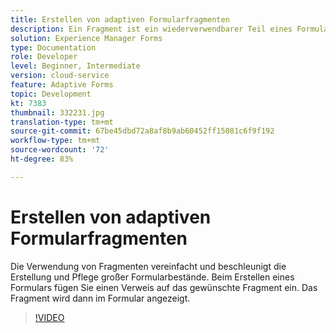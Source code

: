 ```yaml
---
title: Erstellen von adaptiven Formularfragmenten
description: Ein Fragment ist ein wiederverwendbarer Teil eines Formulars. Beispielsweise kann ein Fragment einen Adressblock oder Copyright-Informationen enthalten.
solution: Experience Manager Forms
type: Documentation
role: Developer
level: Beginner, Intermediate
version: cloud-service
feature: Adaptive Forms
topic: Development
kt: 7383
thumbnail: 332231.jpg
translation-type: tm+mt
source-git-commit: 67be45dbd72a8af8b9ab60452ff15081c6f9f192
workflow-type: tm+mt
source-wordcount: '72'
ht-degree: 83%

---
```



# Erstellen von adaptiven Formularfragmenten

Die Verwendung von Fragmenten vereinfacht und beschleunigt die Erstellung und Pflege großer Formularbestände. Beim Erstellen eines Formulars fügen Sie einen Verweis auf das gewünschte Fragment ein. Das Fragment wird dann im Formular angezeigt.

>[!VIDEO](https://video.tv.adobe.com/v/332231?quality=12&learn=on)

